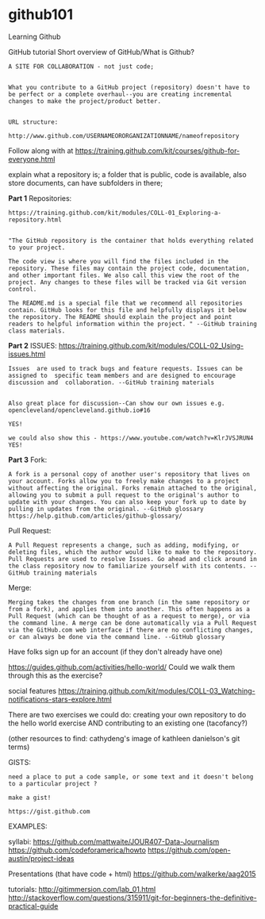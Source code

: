 # github101
Learning Github

GitHub tutorial
Short overview of GitHub/What is Github?

    A SITE FOR COLLABORATION - not just code; 


    What you contribute to a GitHub project (repository) doesn't have to be perfect or a complete overhaul--you are creating incremental changes to make the project/product better. 


    URL structure: 

    http://www.github.com/USERNAMEORORGANIZATIONNAME/nameofrepository



Follow along with at https://training.github.com/kit/courses/github-for-everyone.html

explain what a repository is; a folder that is public, code is available, also store documents, can have subfolders in there; 

**Part 1**
Repositories:

    https://training.github.com/kit/modules/COLL-01_Exploring-a-repository.html


    "The GitHub repository is the container that holds everything related to your project.

    The code view is where you will find the files included in the repository. These files may contain the project code, documentation, and other important files. We also call this view the root of the project. Any changes to these files will be tracked via Git version control.

    The README.md is a special file that we recommend all repositories contain. GitHub looks for this file and helpfully displays it below the repository. The README should explain the project and point readers to helpful information within the project. " --GitHub training class materials. 



**Part 2**
ISSUES:
https://training.github.com/kit/modules/COLL-02_Using-issues.html

    Issues  are used to track bugs and feature requests. Issues can be assigned to  specific team members and are designed to encourage discussion and  collaboration. --GitHub training materials


    Also great place for discussion--Can show our own issues e.g. opencleveland/opencleveland.github.io#16

    YES! 

    we could also show this - https://www.youtube.com/watch?v=KlrJVSJRUN4  YES! 



**Part 3** 
Fork: 

    A fork is a personal copy of another user's repository that lives on your account. Forks allow you to freely make changes to a project without affecting the original. Forks remain attached to the original, allowing you to submit a pull request to the original's author to update with your changes. You can also keep your fork up to date by pulling in updates from the original. --GitHub glossary https://help.github.com/articles/github-glossary/


Pull Request: 

    A Pull Request represents a change, such as adding, modifying, or deleting files, which the author would like to make to the repository. Pull Requests are used to resolve Issues. Go ahead and click around in the class repository now to familiarize yourself with its contents. --GitHub training materials 


Merge: 

    Merging takes the changes from one branch (in the same repository or from a fork), and applies them into another. This often happens as a Pull Request (which can be thought of as a request to merge), or via the command line. A merge can be done automatically via a Pull Request via the GitHub.com web interface if there are no conflicting changes, or can always be done via the command line. --GitHub glossary


Have folks sign up for an account (if they don't already have one) 

https://guides.github.com/activities/hello-world/ Could we walk them through this as the exercise? 




social features 
https://training.github.com/kit/modules/COLL-03_Watching-notifications-stars-explore.html


There are two exercises we could do: creating your own repository to do the hello world exercise AND contributing to an existing one (tacofancy?)

(other resources to find: cathydeng's image of 
kathleen danielson's git terms)

GISTS: 

    need a place to put a code sample, or some text and it doesn't belong to a particular project ? 

    make a gist! 

    https://gist.github.com


EXAMPLES: 

syllabi: 
https://github.com/mattwaite/JOUR407-Data-Journalism 
https://github.com/codeforamerica/howto
https://github.com/open-austin/project-ideas



Presentations (that have code + html)
https://github.com/walkerke/aag2015


tutorials: 
http://gitimmersion.com/lab_01.html
http://stackoverflow.com/questions/315911/git-for-beginners-the-definitive-practical-guide


